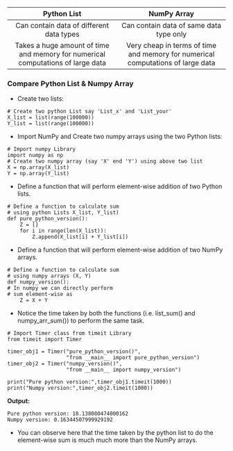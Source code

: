 |Python List | NumPy Array |
| :--------: | :---------: |
| Can contain data of different data types | Can contain data of same data type only |
| Takes a huge amount of time and memory for numerical computations of large data | Very cheap in terms of time and memory for numerical computations of large data |

### Compare Python List & Numpy Array

* Create two lists:  

```
# Create two python List say 'List_x' and 'List_your'
X_list = list(range(100000))
Y_list = list(range(100000))
```




* Import NumPy and Create two numpy arrays using the two Python lists:  

```
# Import numpy Library
import numpy as np
# Create two numpy array (say 'X' end 'Y') using above two list
X = np.array(X_list)
Y = np.array(Y_list)
```


* Define a function that will perform element-wise addition of two Python lists.  



```
# Define a function to calculate sum
# using python Lists X_list, Y_list)
def pure_python_version():
    Z = []
    for i in range(len(X_list)):
        Z.append(X_list[i] + Y_list[i])
```



* Define a function that will perform element-wise addition of two NumPy arrays.  


```
# Define a function to calculate sum
# using numpy arrays (X, Y)
def numpy_version():
# In numpy we can directly perform
# sum element-wise as
    Z = X + Y 
```





* Notice the time taken by both the functions (i.e. list_sum() and numpy\_arr\_sum()) to perform the same task.  


```
# Import Timer class from timeit Library
from timeit import Timer
```

```
timer_obj1 = Timer("pure_python_version()", 
                   "from __main__ import pure_python_version")
timer_obj2 = Timer("numpy_version()", 
                   "from __main__ import numpy_version")

print("Pure python version:",timer_obj1.timeit(1000))
print("Numpy version:",timer_obj2.timeit(1000))
```

**Output:**

```
Pure python version: 18.138080474000162
Numpy version: 0.16344507999929192
```


* You can observe here that the time taken by the python list to do the element-wise sum is much much more than the NumPy arrays.